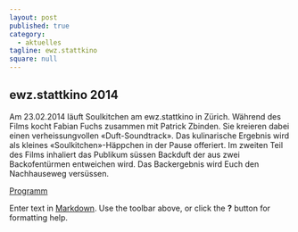 ```yaml
---
layout: post
published: true
category: 
  - aktuelles
tagline: ewz.stattkino
square: null
---
```


## ewz.stattkino 2014

> 
Am 23.02.2014 läuft Soulkitchen am ewz.stattkino in Zürich.
Während des Films kocht Fabian Fuchs zusammen mit Patrick Zbinden. Sie kreieren dabei einen verheissungvollen «Duft-Soundtrack». Das kulinarische Ergebnis wird als kleines «Soulkitchen»-Häppchen in der Pause offeriert. Im zweiten Teil des Films inhaliert das Publikum süssen Backduft der aus zwei Backofentürmen entweichen wird. Das Backergebnis wird Euch den Nachhauseweg versüssen.

[Programm](http://ewz.stattkino.com/2014/de/programm.html#lentr20)
 
Enter text in [Markdown](http://daringfireball.net/projects/markdown/). Use the toolbar above, or click the **?** button for formatting help.